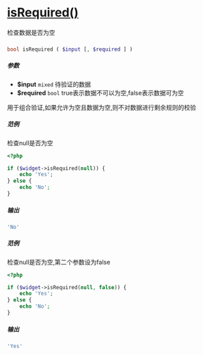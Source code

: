 [isRequired()](http://twinh.github.com/widget/api/isRequired)
=============================================================

检查数据是否为空

### 
```php
bool isRequired ( $input [, $required ] )
```

##### 参数
* **$input** `mixed` 待验证的数据
* **$required** `bool` true表示数据不可以为空,false表示数据可为空


用于组合验证,如果允许为空且数据为空,则不对数据进行剩余规则的校验


##### 范例
检查null是否为空
```php
<?php

if ($widget->isRequired(null)) {
    echo 'Yes';
} else {
    echo 'No';
}
```
##### 输出
```php
'No'
```
##### 范例
检查null是否为空,第二个参数设为false
```php
<?php

if ($widget->isRequired(null, false)) {
    echo 'Yes';
} else {
    echo 'No';
}
```
##### 输出
```php
'Yes'
```
